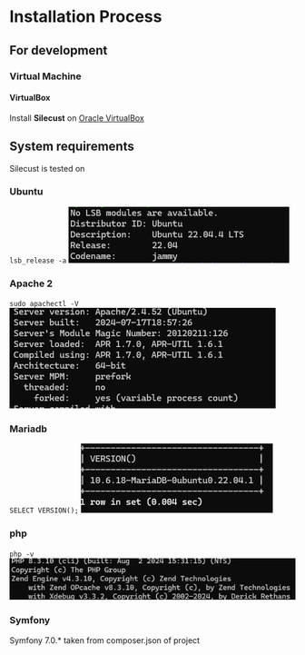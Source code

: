 # Installation Process
## For development
### Virtual Machine
#### VirtualBox
Install **Silecust** on [Oracle VirtualBox](development/vm/virtualbox/install.md)
## System requirements
Silecust is tested on
### Ubuntu 
`lsb_release -a`
![img.png](images/ubuntu.png)
### Apache 2
`sudo apachectl -V`
![img.png](images/apache2.png)
### Mariadb
`SELECT VERSION();`
![img.png](images/mariadb.png)
### php
`php -v`
![img_1.png](images/php.png)
### Symfony
Symfony 7.0.* taken from composer.json of project